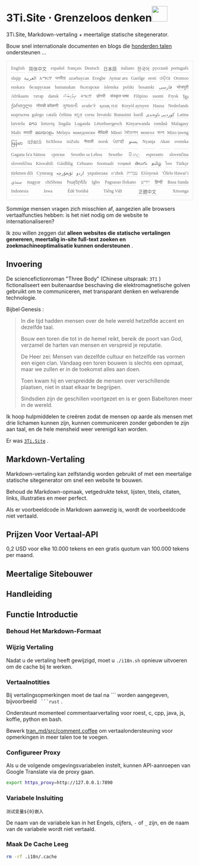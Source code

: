 <h1 style="justify-content:space-between">3Ti.Site ⋅ Grenzeloos denken<img src="//i-01.eu.org/3Ti/logo.svg" style="user-select:none;margin-top:-1px;width:42px"></h1>

3Ti.Site, Markdown-vertaling + meertalige statische sitegenerator.

Bouw snel internationale documenten en blogs die [honderden talen](https://github.com/i18n-site/node/blob/main/lang/src/index.js) ondersteunen ...

<pre class="langli" style="display:flex;flex-wrap:wrap;background:transparent;border:1px solid #eee;font-size:12px;box-shadow:0 0 3px inset #eee;padding:12px 5px 4px 12px;justify-content:space-between;"><style>pre.langli i{font-weight:300;font-family:s;margin-right:7px;margin-bottom:8px;font-style:normal;color:#666;border-bottom:1px dashed #ccc;}</style><i>English</i><i> 简体中文 </i><i>español</i><i>français</i><i>Deutsch</i><i> 日本語 </i><i>italiano</i><i>한국어</i><i>русский</i><i>português</i><i>shqip</i><i>‫العربية‬</i><i>አማርኛ</i><i>অসমীয়া</i><i>azərbaycan</i><i>Eʋegbe</i><i>Aymar aru</i><i>Gaeilge</i><i>eesti</i><i>ଓଡ଼ିଆ</i><i>Oromoo</i><i>euskara</i><i>беларуская</i><i>bamanakan</i><i>български</i><i>íslenska</i><i>polski</i><i>bosanski</i><i>‫فارسی‬</i><i>भोजपुरी</i><i>Afrikaans</i><i>татар</i><i>dansk</i><i>‫ދިވެހިބަސް‬</i><i>ትግርኛ</i><i>डोगरी</i><i>संस्कृत भाषा</i><i>Filipino</i><i>suomi</i><i>Frysk</i><i>ខ្មែរ</i><i>ქართული</i><i>गोंयची कोंकणी</i><i>ગુજરાતી</i><i>avañe’ẽ</i><i>қазақ тілі</i><i>Kreyòl ayisyen</i><i>Hausa</i><i>Nederlands</i><i>кыргызча</i><i>galego</i><i>català</i><i>čeština</i><i>ಕನ್ನಡ</i><i>corsu</i><i>hrvatski</i><i>Runasimi</i><i>kurdî</i><i>‫کوردیی ناوەندی‬</i><i>Latina</i><i>latviešu</i><i>ລາວ</i><i>lietuvių</i><i>lingála</i><i>Luganda</i><i>Lëtzebuergesch</i><i>Kinyarwanda</i><i>română</i><i>Malagasy</i><i>Malti</i><i>मराठी</i><i>മലയാളം</i><i>Melayu</i><i>македонски</i><i>मैथिली</i><i>Māori</i><i>মৈতৈলোন্</i><i>монгол</i><i>বাংলা</i><i>Mizo ṭawng</i><i>မြန်မာ</i><i>𞄀𞄄𞄰𞄩𞄍𞄜𞄰</i><i>IsiXhosa</i><i>isiZulu</i><i>नेपाली</i><i>norsk</i><i>ਪੰਜਾਬੀ</i><i>‫پښتو‬</i><i>Nyanja</i><i>Akan</i><i>svenska</i><i>Gagana fa'a Sāmoa</i><i>српски</i><i>Sesotho sa Leboa</i><i>Sesotho</i><i>සිංහල</i><i>esperanto</i><i>slovenčina</i><i>slovenščina</i><i>Kiswahili</i><i>Gàidhlig</i><i>Cebuano</i><i>Soomaali</i><i>тоҷикӣ</i><i>తెలుగు</i><i>தமிழ்</i><i>ไทย</i><i>Türkçe</i><i>türkmen dili</i><i>Cymraeg</i><i>‫ئۇيغۇرچە‬</i><i>‫اردو‬</i><i>українська</i><i>o‘zbek</i><i>‫עברית‬</i><i>Ελληνικά</i><i>ʻŌlelo Hawaiʻi</i><i>‫سنڌي‬</i><i>magyar</i><i>chiShona</i><i>հայերեն</i><i>Igbo</i><i>Pagsasao Ilokano</i><i>‫ייִדיש‬</i><i>हिन्दी</i><i>Basa Sunda</i><i>Indonesia</i><i>Jawa</i><i>Èdè Yorùbá</i><i>Tiếng Việt</i><i> 正體中文 </i><i>Xitsonga</i></pre>

Sommige mensen vragen zich misschien af, aangezien alle browsers vertaalfuncties hebben: is het niet nodig om de website te internationaliseren?

Ik zou willen zeggen dat **alleen websites die statische vertalingen genereren, meertalig in-site full-text zoeken en zoekmachineoptimalisatie kunnen ondersteunen** .

## Invoering

De sciencefictionroman &quot;Three Body&quot; (Chinese uitspraak: `3Tǐ` ) fictionaliseert een buitenaardse beschaving die elektromagnetische golven gebruikt om te communiceren, met transparant denken en welvarende technologie.

Bijbel·Genesis :

> In die tijd hadden mensen over de hele wereld hetzelfde accent en dezelfde taal.
>
> Bouw een toren die tot in de hemel reikt, bereik de poort van God, verzamel de harten van mensen en verspreid je reputatie.
>
> De Heer zei: Mensen van dezelfde cultuur en hetzelfde ras vormen een eigen clan. Vandaag een toren bouwen is slechts een opmaat, maar we zullen er in de toekomst alles aan doen.
>
> Toen kwam hij en verspreidde de mensen over verschillende plaatsen, niet in staat elkaar te begrijpen.
>
> Sindsdien zijn de geschillen voortgezet en is er geen Babeltoren meer in de wereld.

Ik hoop hulpmiddelen te creëren zodat de mensen op aarde als mensen met drie lichamen kunnen zijn, kunnen communiceren zonder gebonden te zijn aan taal, en de hele mensheid weer verenigd kan worden.

Er was [`3Ti.Site`](//3Ti.Site) .

## Markdown-Vertaling

Markdown-vertaling kan zelfstandig worden gebruikt of met een meertalige statische sitegenerator om snel een website te bouwen.

Behoud de Markdown-opmaak, vetgedrukte tekst, lijsten, titels, citaten, links, illustraties en meer perfect.

Als er voorbeeldcode in Markdown aanwezig is, wordt de voorbeeldcode niet vertaald.

## Prijzen Voor Vertaal-API

0,2 USD voor elke 10.000 tekens en een gratis quotum van 100.000 tekens per maand.

## Meertalige Sitebouwer

## Handleiding

## Functie Introductie

### Behoud Het Markdown-Formaat

### Wijzig Vertaling

Nadat u de vertaling heeft gewijzigd, moet u `./i18n.sh` opnieuw uitvoeren om de cache bij te werken.

### Vertaalnotities

Bij vertalingsopmerkingen moet de taal na \``` worden aangegeven, bijvoorbeeld ` ```rust` .

Ondersteunt momenteel commentaarvertaling voor roest, c, cpp, java, js, koffie, python en bash.

Bewerk [tran_md/src/comment.coffee](https://github.com/i18n-site/node/blob/main/tran_md/src/comment.coffee) om vertaalondersteuning voor opmerkingen in meer talen toe te voegen.

### Configureer Proxy

Als u de volgende omgevingsvariabelen instelt, kunnen API-aanroepen van Google Translate via de proxy gaan.

```bash
export https_proxy=http://127.0.0.1:7890
```

### Variabele Insluiting

```
测试变量${0}嵌入
```

De naam van de variabele kan in het Engels, cijfers, `-` of `_` zijn, en de naam van de variabele wordt niet vertaald.

### Maak De Cache Leeg

```bash
rm -rf .i18n/.cache
```
